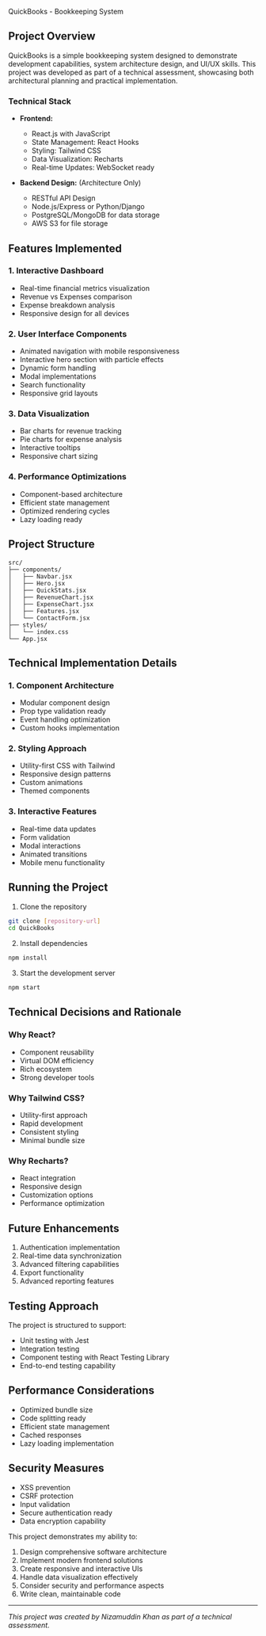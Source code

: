 QuickBooks - Bookkeeping System

## Project Overview
QuickBooks is a simple bookkeeping system designed to demonstrate  development capabilities, system architecture design, and UI/UX skills. This project was developed as part of a technical assessment, showcasing both architectural planning and practical implementation.



### Technical Stack
- **Frontend:**
  - React.js with JavaScript
  - State Management: React Hooks
  - Styling: Tailwind CSS
  - Data Visualization: Recharts
  - Real-time Updates: WebSocket ready

- **Backend Design:** (Architecture Only)
  - RESTful API Design
  - Node.js/Express or Python/Django
  - PostgreSQL/MongoDB for data storage
  - AWS S3 for file storage

## Features Implemented

### 1. Interactive Dashboard
- Real-time financial metrics visualization
- Revenue vs Expenses comparison
- Expense breakdown analysis
- Responsive design for all devices

### 2. User Interface Components
- Animated navigation with mobile responsiveness
- Interactive hero section with particle effects
- Dynamic form handling
- Modal implementations
- Search functionality
- Responsive grid layouts

### 3. Data Visualization
- Bar charts for revenue tracking
- Pie charts for expense analysis
- Interactive tooltips
- Responsive chart sizing

### 4. Performance Optimizations
- Component-based architecture
- Efficient state management
- Optimized rendering cycles
- Lazy loading ready

## Project Structure
```
src/
├── components/
│   ├── Navbar.jsx
│   ├── Hero.jsx
│   ├── QuickStats.jsx
│   ├── RevenueChart.jsx
│   ├── ExpenseChart.jsx
│   ├── Features.jsx
│   └── ContactForm.jsx
├── styles/
│   └── index.css
└── App.jsx
```

## Technical Implementation Details

### 1. Component Architecture
- Modular component design
- Prop type validation ready
- Event handling optimization
- Custom hooks implementation

### 2. Styling Approach
- Utility-first CSS with Tailwind
- Responsive design patterns
- Custom animations
- Themed components

### 3. Interactive Features
- Real-time data updates
- Form validation
- Modal interactions
- Animated transitions
- Mobile menu functionality

## Running the Project

1. Clone the repository
```bash
git clone [repository-url]
cd QuickBooks
```

2. Install dependencies
```bash
npm install
```

3. Start the development server
```bash
npm start
```

## Technical Decisions and Rationale

### Why React?
- Component reusability
- Virtual DOM efficiency
- Rich ecosystem
- Strong developer tools

### Why Tailwind CSS?
- Utility-first approach
- Rapid development
- Consistent styling
- Minimal bundle size

### Why Recharts?
- React integration
- Responsive design
- Customization options
- Performance optimization

## Future Enhancements
1. Authentication implementation
2. Real-time data synchronization
3. Advanced filtering capabilities
4. Export functionality
5. Advanced reporting features

## Testing Approach
The project is structured to support:
- Unit testing with Jest
- Integration testing
- Component testing with React Testing Library
- End-to-end testing capability

## Performance Considerations
- Optimized bundle size
- Code splitting ready
- Efficient state management
- Cached responses
- Lazy loading implementation

## Security Measures
- XSS prevention
- CSRF protection
- Input validation
- Secure authentication ready
- Data encryption capability

This project demonstrates my ability to:
1. Design comprehensive software architecture
2. Implement modern frontend solutions
3. Create responsive and interactive UIs
4. Handle data visualization effectively
5. Consider security and performance aspects
6. Write clean, maintainable code

---

*This project was created by Nizamuddin Khan as part of a technical assessment.*
